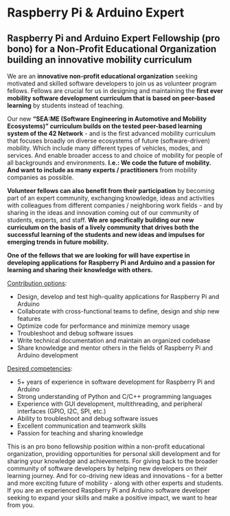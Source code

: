 # Raspberry Pi & Arduino Expert


## Raspberry Pi and Arduino Expert Fellowship (pro bono) for a Non-Profit Educational Organization building an innovative mobility curriculum

We are an **innovative non-profit educational organization** seeking motivated and skilled software developers to join us as volunteer program fellows. Fellows are crucial for us in designing and maintaining the **first ever mobility software development curriculum that is based on peer-based learning** by students instead of teaching. 

Our new **“SEA:ME (Software Engineering in Automotive and Mobility Ecosystems)” curriculum builds on the tested peer-based learning system of the 42 Network** - and is the first advanced mobility curriculum that focuses broadly on diverse ecosystems of future (software-driven) mobility. Which include many different types of vehicles, modes, and services. And enable broader access to and choice of mobility for people of all backgrounds and environments. **I.e.: We code the future of mobility. And want to include as many experts / practitioners** from mobility companies as possible. 

**Volunteer fellows can also benefit from their participation** by becoming part of an expert community, exchanging knowledge, ideas and activities with colleagues from different companies / neighboring work fields - and by sharing in the ideas and innovation coming out of our community of students, experts, and staff. **We are specifically building our new curriculum on the basis of a lively community that drives both the successful learning of the students and new ideas and impulses for emerging trends in future mobility.**

**One of the fellows that we are looking for will have expertise in developing applications for Raspberry Pi and Arduino and a passion for learning and sharing their knowledge with others.**

<span style="text-decoration:underline;">Contribution options</span>:



* Design, develop and test high-quality applications for Raspberry Pi and Arduino
* Collaborate with cross-functional teams to define, design and ship new features
* Optimize code for performance and minimize memory usage
* Troubleshoot and debug software issues
* Write technical documentation and maintain an organized codebase
* Share knowledge and mentor others in the fields of Raspberry Pi and Arduino development

<span style="text-decoration:underline;">Desired competencies</span>:



* 5+ years of experience in software development for Raspberry Pi and Arduino
* Strong understanding of Python and C/C++ programming languages
* Experience with GUI development, multithreading, and peripheral interfaces (GPIO, I2C, SPI, etc.)
* Ability to troubleshoot and debug software issues
* Excellent communication and teamwork skills
* Passion for teaching and sharing knowledge

This is an pro bono fellowship position within a non-profit educational organization, providing opportunities for personal skill development and for sharing your knowledge and achievements. For giving back to the broader community of software developers by helping new developers on their learning journey. And for co-driving new ideas and innovations - for a better and more exciting future of mobility - along with other experts and students. If you are an experienced Raspberry Pi and Arduino software developer seeking to expand your skills and make a positive impact, we want to hear from you.
